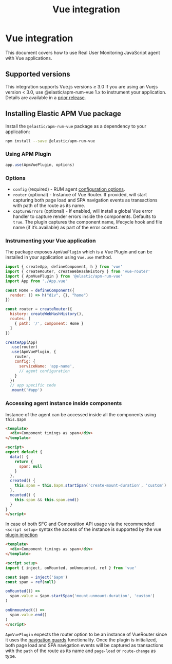 ﻿---
title: Vue integration
description: This document covers how to use Real User Monitoring JavaScript agent with Vue applications. This integration supports Vue.js versions ≥ 3.0 Install the...
url: https://docs-v3-preview.elastic.dev/reference/vue-integration
products:
  - APM
  - APM Agent
  - Elastic Observability
---

# Vue integration

This document covers how to use Real User Monitoring JavaScript agent with Vue applications.

## Supported versions

This integration supports Vue.js versions ≥ 3.0
<note>
  If you are using an Vuejs version < 3.0, use @elastic/apm-rum-vue 1.x to instrument your application. Details are available in a [prior release](https://www.elastic.co/guide/en/apm/agent/rum-js/4.x/vue-integration.html).
</note>


## Installing Elastic APM Vue package

Install the `@elastic/apm-rum-vue` package as a dependency to your application:
```bash
npm install --save @elastic/apm-rum-vue
```


### Using APM Plugin

```js
app.use(ApmVuePlugin, options)
```


### Options

- `config` (required) - RUM agent [configuration options](https://docs-v3-preview.elastic.dev/reference/configuration).
- `router` (optional) - Instance of Vue Router. If provided, will start capturing both page load and SPA navigation events as transactions with path of the route as its name.
- `captureErrors` (optional) - If enabled, will install a global Vue error handler to capture render errors inside the components. Defaults to `true`. The plugin captures the component name, lifecycle hook and file name (if it’s available) as part of the error context.


### Instrumenting your Vue application

The package exposes `ApmVuePlugin` which is a Vue Plugin and can be installed in your application using `Vue.use` method.
```js
import { createApp, defineComponent, h } from 'vue'
import { createRouter, createWebHashHistory } from 'vue-router'
import { ApmVuePlugin } from '@elastic/apm-rum-vue'
import App from './App.vue'

const Home = defineComponent({
  render: () => h("div", {}, "home")
})

const router = createRouter({
  history: createWebHashHistory(),
  routes: [
    { path: '/', component: Home }
  ]
})

createApp(App)
  .use(router)
  .use(ApmVuePlugin, {
    router,
    config: {
      serviceName: 'app-name',
      // agent configuration
    }
  })
  // app specific code
  .mount('#app')
```


### Accessing agent instance inside components

Instance of the agent can be accessed inside all the components using `this.$apm`
```html
<template>
  <div>Component timings as span</div>
</template>

<script>
export default {
  data() {
    return {
      span: null
    }
  },
  created() {
    this.span = this.$apm.startSpan('create-mount-duration', 'custom')
  },
  mounted() {
    this.span && this.span.end()
  }
}
</script>
```

In case of both SFC and Composition API usage via the recommended `<script setup>` syntax the access of the instance is supported by the vue [plugin injection](https://vuejs.org/guide/components/provide-inject.html#inject)
```html
<template>
  <div>Component timings as span</div>
</template>

<script setup>
import { inject, onMounted, onUnmounted, ref } from 'vue'

const $apm = inject('$apm')
const span = ref(null)

onMounted(() =>
  span.value = $apm.startSpan('mount-unmount-duration', 'custom')
)

onUnmounted(() =>
  span.value.end()
)
</script>
```

`ApmVuePlugin` expects the router option to be an instance of VueRouter since it uses the [navigation guards](https://next.router.vuejs.org/guide/advanced/navigation-guards.html) functionality.
Once the plugin is initialized, both page load and SPA navigation events will be captured as transactions with the `path` of the route as its name and `page-load` or `route-change` as type.